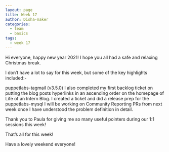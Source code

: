 ```yaml
---
layout: page
title: Week 17
author: Disha-maker
categories:
  - team
  - basics
tags:
  - week 17
---
```


Hi everyone, happy new year 2021! I hope you all had a safe and relaxing Christmas break.

I don’t have a lot to say for this week, but some of the key highlights included:-

puppetlabs-tagmail (v3.5.0)
I also completed my first backlog ticket on putting the blog posts hyperlinks in an ascending order on the homepage of Life of an Intern Blog.
I created a ticket and did a release prep for the puppetlabs-mysql
I will be working on Community Reporting PRs from next week once I have understood the problem definition in detail.

Thank you to Paula for giving me so many useful pointers during our 1:1 sessions this week!

That’s all for this week!

Have a lovely weekend everyone!